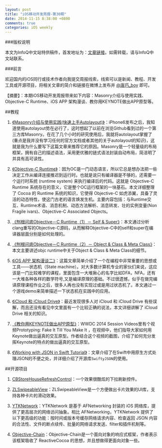 ```yaml
---
layout: post
title: "iOS移动开发周报-第30期"
date: 2014-11-15 8:38:00 +0800
comments: true
categories: iOS weekly
---
```


###版权说明

本文为InfoQ中文站特供稿件，首发地址为：[文章链接](http://www.infoq.com/cn/news/2014/11/masonry-introduction-practise)。如需转载，请与InfoQ中文站联系。

###前言

欢迎国内的iOS同行或技术作者向我提交周报线索，线索可以是新闻、教程、开发工具或开源项目，将相关文章的简介和链接在微博上发布并 [@唐巧_boy](http://weibo.com/tangqiaoboy) 即可。

【摘要】：本期iOS移动开发周报带来如下内容：Masonry介绍与使用实践、Objective-C Runtime、iOS APP 架构漫谈、教你用KEYNOTE做出APP原型等。

##教程

 1. [《Masonry介绍与使用实践(快速上手Autolayout)》](http://adad184.com/2014/09/28/use-masonry-to-quick-solve-autolayout/)：iPhone6发布之后，我知道使用autolayout势在必行了，这时想起了以前在浏览Github看到过的一个第三方库Masonry。在花了几个小时的研究使用后，我就将autolayout掌握了(重点是我并没有学习任何的官方文档或者其他的关于autolayout的知识)，这就是我为什么要写下这篇文章来推荐它的原因。Masonry是一个轻量级的布局框架，拥有自己的描述语法，采用更优雅的链式语法封装自动布局，简洁明了并具有高可读性。

 1. [《Objective-C Runtime》](http://yulingtianxia.com/blog/2014/11/05/objective-c-runtime/)：因为OC是一门动态语言，所以它总是想办法把一些决定工作从编译连接推迟到运行时。也就是说只有编译器是不够的，还需要一个运行时系统 (runtime system) 来执行编译后的代码。这就是 Objective-C Runtime 系统存在的意义，它是整个OC运行框架的一块基石。本文详细整理了 Cocoa 的 Runtime 系统的知识，它使得 Objective-C 如虎添翼，具备了灵活的动态特性，使这门古老的语言焕发生机。主要内容包括：与Runtime交互、Runtime术语、消息机制、动态方法解析、消息转发、壮的实例变量(Non Fragile ivars)、Objective-C Associated Objects。

 1. [《刨根问底Objective－C Runtime（1）－ Self & Super》](http://chun.tips/blog/2014/11/05/bao-gen-wen-di-objective%5Bnil%5Dc-runtime(1)%5Bnil%5D-self-and-super/)：本文通过分析clang重写的Objective-C源码，从而解释Objective-C中的self和super在编译器层面分别是如何处理的。

 1. [《刨根问底Objective－C Runtime（2）－ Object & Class & Meta Class》](http://chun.tips/blog/2014/11/05/bao-gen-wen-di-objective%5Bnil%5Dc-runtime-(2)%5Bnil%5D-object-and-class-and-meta-class/)：本文主要讲述objc runtime中关于Object & Class & Meta Class的细节。

 1. [《iOS APP 架构漫谈二》](http://studentdeng.github.io/blog/2014/11/05/ios-architecture2/)：这篇文章简单介绍了一个在编程中非常重要的思想或工具——状态机（State machine）。对大多数计算机专业的家伙们来说，这应该是一门比较难学的课程，里面包含一大堆揪心的名字比如DFA，NFA，还有一大堆各种各样的数学符号,又是编译原理的基础。不过很遗憾，似乎在做完编译原理课程作业之后，很多人再也没有实现过或是用过状态机了。本文通过一个游戏demo来简单描述一下状态机在实践中的应用。
 
 1. [《iCloud 和 iCloud Drive》](http://iiiyu.com/2014/10/20/iCloud-and-iCloud-Drive/)：最近发现很多人对 iCloud 和 iCloud Drive 有些误解，而且还没有看见中文里面有一个比较正确的说法，本文详细讲解了 iCloud Drive 相关的知识。

 1. [《教你用KEYNOTE做出APP原型》](http://mp.weixin.qq.com/s?__biz=MjM5MTg2NDA3MQ==&mid=201175604&idx=1&sn=06882db86c9eacbc0cdca4df6dbdb67b#rd)：WWDC 2014 Session Videos里有个视频Prototyping: Fake It Till You Make It ，在视频中，他们指导大家如何用Keynote做出逼真的交互原型。作者结合这个视频的截图，介绍了如何充分发挥Keynote的特点的做出逼真的交互原型。

 1. [《Working with JSON in Swift Tutorial》](http://www.raywenderlich.com/82706/working-with-json-in-swift-tutorial)：文章介绍了在Swift中用原生方式处理JSON的不便之处，并详细介绍了开源库`SwiftyJSON`的使用。

##开源项目

 1. [CBStoreHouseRefreshControl](https://github.com/coolbeet/CBStoreHouseRefreshControl)：一个效果很酷炫的下拉刷新控件。

 1. [ZLSwipeableView](https://github.com/zhxnlai/ZLSwipeableView)：ZLSwipeableView是一个方便做出卡片效果的UI库，支持各种卡片的滑动效果。
 
 1. [YTKNetwork](https://github.com/yuantiku/YTKNetwork)：YTKNetwork 是基于 AFNetworking 封装的 iOS 网络库，提供了更高层次的网络访问抽象。相比 AFNetworking，YTKNetwork 提供了以下更高级的功能：按时间或版本号缓存网络请求内容、检查返回 JSON 内容的合法性、文件的断点续传、批量的网络请求发送、filter和插件机制等。

 1. [Objective-Chain](https://github.com/iMartinKiss/Objective-Chain)：Objective-Chain是一个面向对象的响应式框架，作者表示该框架吸收了 ReactiveCocoa 的思想，并且想做得更面向对象一些。

